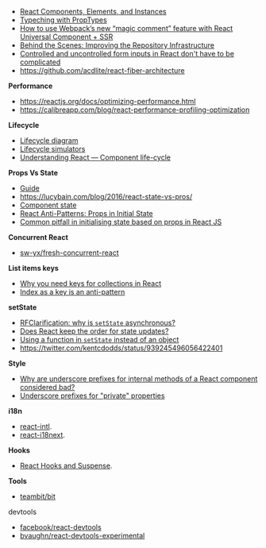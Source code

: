 - [React Components, Elements, and Instances](https://medium.com/@dan_abramov/react-components-elements-and-instances-90800811f8ca)
- [Typeching with PropTypes](https://reactjs.org/docs/typechecking-with-proptypes.html)
- [How to use Webpack’s new “magic comment” feature with React Universal Component + SSR](https://medium.com/faceyspacey/how-to-use-webpacks-new-magic-comment-feature-with-react-universal-component-ssr-a38fd3e296a)
- [Behind the Scenes: Improving the Repository Infrastructure](https://reactjs.org/blog/2017/12/15/improving-the-repository-infrastructure.html)
- [Controlled and uncontrolled form inputs in React don't have to be complicated](https://goshakkk.name/controlled-vs-uncontrolled-inputs-react/)
- https://github.com/acdlite/react-fiber-architecture

**Performance**

- https://reactjs.org/docs/optimizing-performance.html
- https://calibreapp.com/blog/react-performance-profiling-optimization

**Lifecycle**

- [Lifecycle diagram](http://projects.wojtekmaj.pl/react-lifecycle-methods-diagram/)
- [Lifecycle simulators](https://reactarmory.com/resources/lifecycle-simulators)
- [Understanding React — Component life-cycle](https://medium.com/@baphemot/understanding-reactjs-component-life-cycle-823a640b3e8d)

**Props Vs State**

- [Guide](https://github.com/uberVU/react-guide/blob/master/props-vs-state.md)
- https://lucybain.com/blog/2016/react-state-vs-pros/
- [Component state](https://reactjs.org/docs/faq-state.html#what-does-setstate-do)
- [React Anti-Patterns: Props in Initial State](https://medium.com/@justintulk/react-anti-patterns-props-in-initial-state-28687846cc2e)
- [Common pitfall in initialising state based on props in React JS](https://hackernoon.com/common-pitfall-in-initialising-state-based-on-props-in-react-js-d56795a944aa)

**Concurrent React**

- [sw-yx/fresh-concurrent-react](https://github.com/sw-yx/fresh-concurrent-react)

**List items keys**

- [Why you need keys for collections in React](https://paulgray.net/keys-in-react/)
- [Index as a key is an anti-pattern](https://medium.com/@robinpokorny/index-as-a-key-is-an-anti-pattern-e0349aece318)

**setState**

- [RFClarification: why is `setState` asynchronous?](https://github.com/facebook/react/issues/11527)
- [Does React keep the order for state updates?](https://stackoverflow.com/questions/48563650/does-react-keep-the-order-for-state-updates/48610973)
- [Using a function in `setState` instead of an object](https://medium.com/@wisecobbler/using-a-function-in-setstate-instead-of-an-object-1f5cfd6e55d1)
- https://twitter.com/kentcdodds/status/939245496056422401

**Style**

- [Why are underscore prefixes for internal methods of a React component considered bad?](https://github.com/airbnb/javascript/issues/1024)
- [Underscore prefixes for "private" properties](https://github.com/airbnb/javascript/issues/490)

**i18n**

- [react-intl](https://github.com/formatjs/react-intl).
- [react-i18next](https://github.com/i18next/react-i18next).

**Hooks**

- [React Hooks and Suspense](https://egghead.io/playlists/react-hooks-and-suspense-650307f2).

**Tools**

- [teambit/bit](https://github.com/teambit/bit)

devtools

- [facebook/react-devtools](https://github.com/facebook/react-devtools)
- [bvaughn/react-devtools-experimental](https://github.com/bvaughn/react-devtools-experimental)
